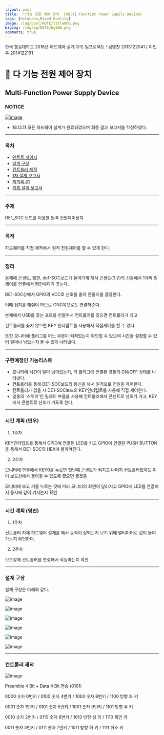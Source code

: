 ```yaml
---
layout: post
title:  다기능 전원 제어 장치  (Multi Function Power Supply Device)
tags: [HoloLens,Mixed Reality]
image: /img/post/NOTE/title006.png
bigimg: /img/bg/NOTE/bg006.png
comments: true
---
```


한국 항공대학교 2018년 하드웨어 설계 과목 텀프로젝트 !
김영찬 2013122041 / 이민우 2014122191



# 🔌 다 기능 전원 제어 장치
##      Multi-Function Power Supply Device

### NOTICE

[![image](https://user-images.githubusercontent.com/40852277/49764082-cbc8b580-fd11-11e8-9d9b-1e438eacf705.png)](https://drive.google.com/file/d/1j9GdAIE577YxwQyaya6IUf_wyjjhicJV/view)

- 18.12.11 모든 하드웨어 설계가 완료되었으며 최종 결과 보고서를 작성하였다.

---

### 목차

* [인트로 페이지](https://github.com/KimYC1223/KAU_HW_2018/wiki)
* [설계 구상](https://github.com/KimYC1223/KAU_HW_2018/wiki/%EC%84%A4%EA%B3%84-%EA%B5%AC%EC%83%81)
* [컨트롤러 제작](https://github.com/KimYC1223/KAU_HW_2018/wiki/%EC%BB%A8%ED%8A%B8%EB%A1%A4%EB%9F%AC-%EC%A0%9C%EC%9E%91)
* [1차 설계 보고서](https://docs.google.com/document/d/1IeziIMAUpHRamWqDd9RJulJZECYwCsv7B4q4vper5i4/edit?usp=sharing)
* [회의록 #1](https://docs.google.com/document/d/1_IOEhCejL1H4feS2lfN3uh_svhE7D3-NGIDvo_U_Ejk/edit?usp=sharing)
* [최종 설계 보고서](https://docs.google.com/document/d/1KtjfvRIkFoQ65lbD0xpDLbpnWic0ljpjdskC9-0ilvI/edit?usp=sharing)

***

### 주제
DE1_SOC 보드를 이용한 원격 전원제어장치

***

### 목적
하드웨어를 직접 제작해서 원격 전원제어를 할 수 있게 한다.

***

### 정리
본체에 콘센트, 빵판, de1-SOC보드가 들어가게 해서 콘센트(3구)의 선중에서 1개씩 릴레이를 연결해서 빵판에다가 꽂는다.

DE1-S0C상에서 GPIO의 VCC로 신호를 줄지 안줄지를 결정한다.

이때 접지를 해줘야 하므로 GND쪽으로도 연결해준다.

본체에서 USB를 꽂는 포트를 만들어서 컨트롤러를 꽂으면 컨트롤러가 되고

컨트롤러를 꽂지 않으면 KEY 인터럽트를 사용해서 직접제어를 할 수 있다.

또한 모니터에 플러그중 어느 부분이 켜져있는지 확인할 수 있으며 시간을 설정할 수 있어 얼마나 남았는지 볼 수 있게 나타낸다.

***

### 구현예정인 기능리스트

* 모니터에 시간이 얼마 남아있는지, 각 플러그에 연결된 것들의 ON/OFF 상태를 나타낸다.
* 컨트롤러를 통해 DE1-SOC보드와 통신을 해서 원격으로 전원을 제어한다.
* 컨트롤러가 없을 시 DE1-SOC보드의 KEY인터럽트를 사용해 직접 제어한다.
* 일종의 '스위치'인 릴레이 부품을 사용해 컨트롤러에서 콘센트로 신호가 가고, KEY에서 콘센트로 신호가 가도록 한다.

***

### 시간 계획 (민우)

1. 1주차

KEY인터럽트를 통해서 GPIO에 연결된 LED를 키고 GPIO에 연결된 PUSH BUTTON을 통해서 DE1-SOC의 HEX에 불이켜진다.

2. 2주차

모니터에 연결해서 KEY0를 누르면 첫번째 콘센트가 켜지고 나머지 컨트롤러없이도 이미 보드상에서 돌아갈 수 있도록 했으면 좋겠음

모니터에 뜨고 키를 누르는 것에 따라 모니터의 화면이 달라지고 GPIO에 LED를 연결해서 동시에 같이 켜지는지 확인

***

### 시간 계획 (영찬)

1. 1주차

컨트롤러 자체 하드웨어 설계를 해서 동작이 잘되는지 보기 위해 멀티미터로 값이 들어가는지 확인한다.

2. 2주차

보드상에 컨트롤러를 연결해서 작동하는지 확인

---

### 설계 구상

설계 구상은 아래와 같다.

![image](https://user-images.githubusercontent.com/40852277/48713012-a5ec4b80-ec52-11e8-9d2d-3ac3627fb92c.png)

![image](https://user-images.githubusercontent.com/40852277/48713082-c87e6480-ec52-11e8-9d4f-7af1797b619a.png)

![image](https://user-images.githubusercontent.com/40852277/48713033-b00e4a00-ec52-11e8-96cf-8cd2a6afdaf3.png)

![image](https://user-images.githubusercontent.com/40852277/48713038-b3093a80-ec52-11e8-9c49-d1c60b818b19.png)

![image](https://user-images.githubusercontent.com/40852277/48713094-d0d69f80-ec52-11e8-8217-d04221513010.png)

![image](https://user-images.githubusercontent.com/40852277/48713105-dc29cb00-ec52-11e8-806b-d2d96b45a555.png)

---

### 컨트롤러 제작

![image](https://user-images.githubusercontent.com/40852277/48850088-1fb73d00-edeb-11e8-8f98-04765ed83b25.png)

Preamble 4 Bit + Data 4 Bit 전송 (0101)

0000 숫자 0번키 / 0100 숫자 4번키 / 1000 숫자 8번키 / 1100 방향 좌 키

0001 숫자 1번키 / 0101 숫자 5번키 / 1001 숫자 9번키 / 1101 방향 우 키

0010 숫자 2번키 / 0110 숫자 6번키 / 1010 방향 상 키 / 1110 확인 키

0011 숫자 3번키 / 0111 숫자 7번키 / 1011 방향 하 키 / 1111 취소 키
